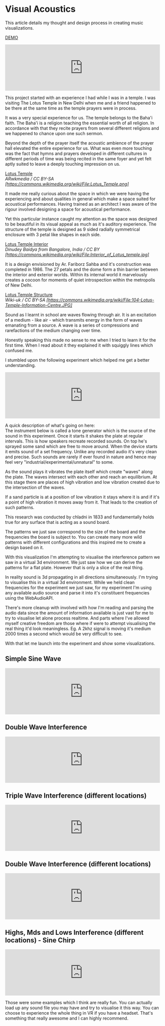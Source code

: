 # Visual Acoustics

This article details my thought and design process in creating music visualizations.  

[DEMO](https://lotusaudio.herokuapp.com/view/5ee4fe4610a0ec114483fd4e)  
<iframe width="100%" src="https://www.youtube.com/embed/c3BxyjRjNew" frameborder="0" allow="accelerometer; autoplay; encrypted-media; gyroscope; picture-in-picture" allowfullscreen></iframe>  

This project started with an experience I had while I was in a temple. I was visiting The Lotus Temple in New Delhi when me and a friend happened to be there at the same time as the temple prayers were in process.  

It was a very special experience for us. The temple belongs to the Baha'i faith. The Baha'i is a religion teaching the essential worth of all religion. In accordance with that they recite prayers from several different religions and we happened to chance upon one such sermon.  

Beyond the depth of the prayer itself the acoustic ambience of the prayer hall elevated the entire experience for us. What was even more touching was the fact that hymns and prayers developed in different cultures in different periods of time was being recited in the same foyer and yet felt aptly suited to leave a deeply touching impression on us.  

[Lotus Temple](lotus-temple.png)  
_ARwkmedia / CC BY-SA [https://commons.wikimedia.org/wiki/File:Lotus_Temple.png]_  

It made me really curious about the space in which we were having the experiencing and about qualities in general which make a space suited for acoustical performances. Having trained as an architect I was aware of the rigour involved designing a space for acoustical performance.  

Yet this particular instance caught my attention as the space was designed to be beautiful in its visual appeal as much as it's auditory experience. The structure of the temple is designed as 9 sided radially symmetrical enclosure with 3 petal like shapes in each side.  

[Lotus Temple Interior](lotus-interior.jpg)  
_Dinudey Baidya from Bangalore, India / CC BY [https://commons.wikimedia.org/wiki/File:Interior_of_Lotus_temple.jpg]_  

It is a design envisioned by Ar. Fariborz Sahba and it's construction was completed in 1986. The 27 petals and the dome form a thin barrier between the interior and exterior worlds. Within its internal world it marvelously creates a cocoon for moments of quiet introspection within the metropolis of New Delhi.  

[Lotus Temple Structure](lotus-structure.jpg)  
_Wiki-uk / CC BY-SA [https://commons.wikimedia.org/wiki/File:104-Lotus-Temple-Information-Centre.JPG]_  

Sound as I learnt in school are waves flowing through air. It is an excitation of a medium - like air - which transmits energy in the form of waves emanating from a source. A wave is a series of compressions and rarefactions of the medium changing over time.  

Honestly speaking this made no sense to me when I tried to learn it for the first time. When I read about it they explained it with squiggly lines which confused me.  

I stumbled upon the following experiment which helped me get a better understanding.  
<iframe width="100%" src="https://www.youtube.com/embed/wvJAgrUBF4w" frameborder="0" allow="accelerometer; autoplay; encrypted-media; gyroscope; picture-in-picture" allowfullscreen></iframe>  

A quick description of what's going on here:  
The instrument below is called a tone generator which is the source of the sound in this experiment. Once it starts it shakes the plate at regular intervals. This is how speakers recreate recorded sounds. On top he's sprayed some sand which are free to move around. When the device starts it emits sound of a set frequency. Unlike any recorded audio it's very clean and precise. Such sounds are rarely if ever found in nature and hence may feel very "industrial/experimental/unnatural" to some.  

As the sound plays it vibrates the plate itself which create "waves" along the plate. The waves intersect with each other and reach an equilibrium. At this stage there are places of high vibration and low vibration created due to the intersection of the waves.  

If a sand particle is at a position of low vibration it stays where it is and if it's a point of high vibration it moves away from it. That leads to the creation of such patterns.  

This research was conducted by chladni in 1833 and fundamentally holds true for any surface that is acting as a sound board.  

The patterns we just saw correspond to the size of the board and the frequencies the board is subject to. You can create many more wild patterns with different configurations and this inspired me to create a design based on it.  

With this visualization I'm attempting to visualise the interference pattern we saw in a virtual 3d environment. We just saw how we can derive the patterns for a flat plate. However that is only a slice of the real thing.  

In reality sound is 3d propagating in all directions simultaneously. I'm trying to visualise this in a virtual 3d environment. While we held clean frequencies for the experiment we just saw, for my experiment I'm using any available audio source and parse it into it's constituent frequencies using the WebAudioAPI.  

There's more cleanup with involved with how I'm reading and parsing the audio data since the amount of information available is just vast for me to try to visualise let alone process realtime. And parts where I've allowed myself creative freedom are those where if were to attempt visualising the real thing it'd look meaningless. Eg. A 2khz signal is moving it's medium 2000 times a second which would be very difficult to see.  

With that let me launch into the experiment and show some visualizations.  

## Simple Sine Wave
<iframe width="100%" src="https://www.youtube.com/embed/mfqos-fU8cw" frameborder="0" allow="accelerometer; autoplay; encrypted-media; gyroscope; picture-in-picture" allowfullscreen></iframe>

## Double Wave Interference
<iframe width="100%" src="https://www.youtube.com/embed/uZeICbbfJfs" frameborder="0" allow="accelerometer; autoplay; encrypted-media; gyroscope; picture-in-picture" allowfullscreen></iframe>

## Triple Wave Interference (different locations)
<iframe width="100%" src="https://www.youtube.com/embed/BLT0xMRA4Go" frameborder="0" allow="accelerometer; autoplay; encrypted-media; gyroscope; picture-in-picture" allowfullscreen></iframe>

## Double Wave Interference (different locations)
<iframe width="100%" src="https://www.youtube.com/embed/eENE1bLa00g" frameborder="0" allow="accelerometer; autoplay; encrypted-media; gyroscope; picture-in-picture" allowfullscreen></iframe>

## Highs, Mds and Lows Interference (different locations) - Sine Chirp
<iframe width="100%" src="https://www.youtube.com/embed/c3BxyjRjNew" frameborder="0" allow="accelerometer; autoplay; encrypted-media; gyroscope; picture-in-picture" allowfullscreen></iframe>

Those were  some examples which I think are really fun. You can actually load up any sound file you may have and try to visualise it this way.
You can choose to experience the whole thing in VR if you have a headset. That's something that really awesome and I can highly recommend.  
